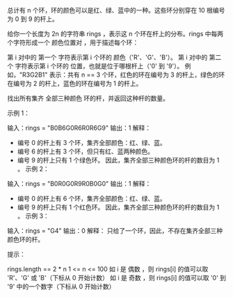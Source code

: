 总计有 n 个环，环的颜色可以是红、绿、蓝中的一种。这些环分别穿在 10 根编号为 0 到 9 的杆上。

给你一个长度为 2n 的字符串 rings ，表示这 n 个环在杆上的分布。rings 中每两个字符形成一个 颜色位置对 ，用于描述每个环：

第 i 对中的 第一个 字符表示第 i 个环的 颜色（'R'、'G'、'B'）。
第 i 对中的 第二个 字符表示第 i 个环的 位置，也就是位于哪根杆上（'0' 到 '9'）。
例如，"R3G2B1" 表示：共有 n == 3 个环，红色的环在编号为 3 的杆上，绿色的环在编号为 2 的杆上，蓝色的环在编号为 1 的杆上。

找出所有集齐 全部三种颜色 环的杆，并返回这种杆的数量。

 

示例 1：


输入：rings = "B0B6G0R6R0R6G9"
输出：1
解释：
- 编号 0 的杆上有 3 个环，集齐全部颜色：红、绿、蓝。
- 编号 6 的杆上有 3 个环，但只有红、蓝两种颜色。
- 编号 9 的杆上只有 1 个绿色环。
因此，集齐全部三种颜色环的杆的数目为 1 。
示例 2：


输入：rings = "B0R0G0R9R0B0G0"
输出：1
解释：
- 编号 0 的杆上有 6 个环，集齐全部颜色：红、绿、蓝。
- 编号 9 的杆上只有 1 个红色环。
因此，集齐全部三种颜色环的杆的数目为 1 。
示例 3：

输入：rings = "G4"
输出：0
解释：
只给了一个环，因此，不存在集齐全部三种颜色环的杆。
 

提示：

rings.length == 2 * n
1 <= n <= 100
如 i 是 偶数 ，则 rings[i] 的值可以取 'R'、'G' 或 'B'（下标从 0 开始计数）
如 i 是 奇数 ，则 rings[i] 的值可以取 '0' 到 '9' 中的一个数字（下标从 0 开始计数）